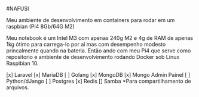 #NAFUSI

Meu ambiente de desenvolvimento em containers para rodar em um raspbian (Pi4 8Gb/64G M2)

Meu notebook é um Intel M3 com apenas 240g M2 e 4g de RAM de apenas 1kg ótimo para carrega-lo por aí mas com desempenho modesto princalmente quando na bateria. Então ando com meu Pi4 que serve como repositorio e ambiente de desenvolvimento rodando Docker sob Linux Raspibian 10. 

[x] Laravel
[x] MariaDB
[ ] Golang
[x] MongoDB
[x] Mongo Admin Painel
[ ] Python/dJango
[ ] Postgres
[x] Redis
[] Samba *Para compartilhamento de arquivos.